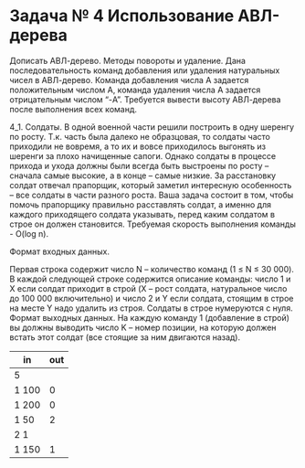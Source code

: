 Задача № 4 Использование АВЛ-дерева
========================
Дописать АВЛ-дерево. Методы повороты и удаление.
Дана последовательность команд добавления или удаления натуральных чисел в АВЛ-дерево. Команда добавления числа A задается положительным числом A, команда удаления числа A задается отрицательным числом “-A”. Требуется вывести высоту АВЛ-дерева после выполнения всех команд.

4_1. Солдаты. В одной военной части решили построить в одну шеренгу по росту. Т.к. часть была далеко не образцовая, то солдаты часто приходили не вовремя, а то их и вовсе приходилось выгонять из шеренги за плохо начищенные сапоги. Однако солдаты в процессе прихода и ухода должны были всегда быть выстроены по росту – сначала самые высокие, а в конце – самые низкие. За расстановку солдат отвечал прапорщик, который заметил интересную особенность – все солдаты в части разного роста. Ваша задача состоит в том, чтобы помочь прапорщику правильно расставлять солдат, а именно для каждого приходящего солдата указывать, перед каким солдатом в строе он должен становится. Требуемая скорость выполнения команды - O(log n).

Формат входных данных.

Первая строка содержит число N – количество команд (1 ≤ N ≤ 30 000). В каждой следующей строке содержится описание команды: число 1 и X если солдат приходит в строй (X – рост солдата, натуральное число до 100 000 включительно) и число 2 и Y если солдата, стоящим в строе на месте Y надо удалить из строя. Солдаты в строе нумеруются с нуля.
Формат выходных данных.
На каждую команду 1 (добавление в строй) вы должны выводить число K – номер позиции, на которую должен встать этот солдат (все стоящие за ним двигаются назад).

in | out
--- | ---
5 |
1 100 | 0
1 200 | 0
1 50 | 2
2 1 |
1 150 | 1
